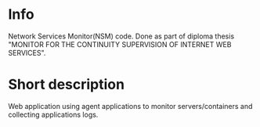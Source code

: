 # Info
Network Services Monitor(NSM) code. Done as part of diploma thesis "MONITOR FOR THE CONTINUITY SUPERVISION OF INTERNET WEB SERVICES".

# Short description
Web application using agent applications to monitor servers/containers and collecting applications logs.
